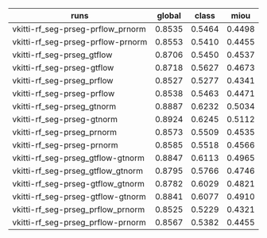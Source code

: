 runs | global | class | miou
-----| ------ | ----- | ----
vkitti-rf_seg-prseg-prflow_prnorm | 0.8535 | 0.5464 | 0.4498
vkitti-rf_seg-prseg-prflow-prnorm | 0.8553 | 0.5410 | 0.4455
vkitti-rf_seg-prseg_gtflow | 0.8706 | 0.5450 | 0.4537
vkitti-rf_seg-prseg-gtflow | 0.8718 | 0.5627 | 0.4673
vkitti-rf_seg-prseg_prflow | 0.8527 | 0.5277 | 0.4341
vkitti-rf_seg-prseg-prflow | 0.8538 | 0.5463 | 0.4471
vkitti-rf_seg-prseg_gtnorm | 0.8887 | 0.6232 | 0.5034
vkitti-rf_seg-prseg-gtnorm | 0.8924 | 0.6245 | 0.5112
vkitti-rf_seg-prseg_prnorm | 0.8573 | 0.5509 | 0.4535
vkitti-rf_seg-prseg-prnorm | 0.8585 | 0.5518 | 0.4566
vkitti-rf_seg-prseg_gtflow-gtnorm | 0.8847 | 0.6113 | 0.4965
vkitti-rf_seg-prseg_gtflow_gtnorm | 0.8795 | 0.5766 | 0.4746
vkitti-rf_seg-prseg-gtflow_gtnorm | 0.8782 | 0.6029 | 0.4821
vkitti-rf_seg-prseg-gtflow-gtnorm | 0.8841 | 0.6077 | 0.4910
vkitti-rf_seg-prseg_prflow_prnorm | 0.8525 | 0.5229 | 0.4321
vkitti-rf_seg-prseg_prflow-prnorm | 0.8567 | 0.5382 | 0.4455
